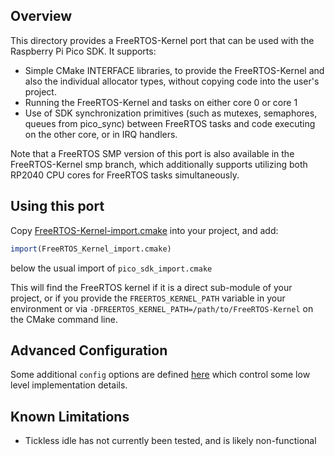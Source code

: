 ## Overview

This directory provides a FreeRTOS-Kernel port that can be used with the Raspberry Pi Pico SDK. It supports:

 * Simple CMake INTERFACE libraries, to provide the FreeRTOS-Kernel and also the individual allocator types, without copying code into the user's project.
 * Running the FreeRTOS-Kernel and tasks on either core 0 or core 1
 * Use of SDK synchronization primitives (such as mutexes, semaphores, queues from pico_sync) between FreeRTOS tasks and code executing on the other core, or in IRQ handlers.

Note that a FreeRTOS SMP version of this port is also available in the FreeRTOS-Kernel smp branch, which additionally supports utilizing both RP2040 CPU cores for FreeRTOS tasks simultaneously.

## Using this port

Copy [FreeRTOS-Kernel-import.cmake](FreeRTOS-Kernel-import.cmake) into your project, and
add:

```cmake
import(FreeRTOS_Kernel_import.cmake)
```

below the usual import of `pico_sdk_import.cmake`

This will find the FreeRTOS kernel if it is a direct sub-module of your project, or if you provide the `FREERTOS_KERNEL_PATH` variable in your environment or via `-DFREERTOS_KERNEL_PATH=/path/to/FreeRTOS-Kernel` on the CMake command line.

## Advanced Configuration

Some additional `config` options are defined [here](include/rp2040_config.h) which control some low level implementation details.

## Known Limitations

- Tickless idle has not currently been tested, and is likely non-functional